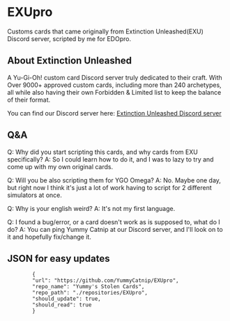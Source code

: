 # EXUpro

Customs cards that came originally from Extinction Unleashed(EXU) Discord server, scripted by me for EDOpro.

## About Extinction Unleashed

A Yu-Gi-Oh! custom card Discord server truly dedicated to their craft.
With Over 9000+ approved custom cards, including more than 240 archetypes, all while also having their own Forbidden & Limited list to keep the balance of their format.

You can find our Discord server here:
[Extinction Unleashed Discord server](https://discord.gg/extinctionunleashed)

## Q&A

Q: Why did you start scripting this cards, and why cards from EXU specifically?
A: So I could learn how to do it, and I was to lazy to try and come up with my own original cards.

Q: Will you be also scripting them for YGO Omega?
A: No. Maybe one day, but right now I think it's just a lot of work having to script for 2 different simulators at once.

Q: Why is your english weird?
A: It's not my first language.

Q: I found a bug/error, or a card doesn't work as is supposed to, what do I do?
A: You can ping Yummy Catnip at our Discord server, and I'll look on to it and hopefully fix/change it.

## JSON for easy updates
```
		{
		"url": "https://github.com/YummyCatnip/EXUpro",
		"repo_name": "Yummy's Stolen Cards",
		"repo_path": "./repositories/EXUpro",
		"should_update": true,
		"should_read": true
		}
```
